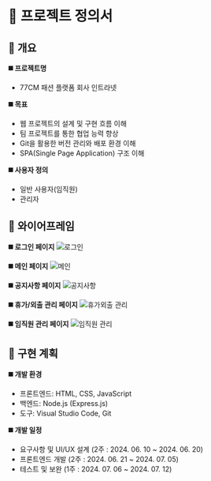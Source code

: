 # 📄 프로젝트 정의서

## 📌 개요

**◼️ 프로젝트명**

- 77CM 패션 플랫폼 회사 인트라넷

**◼️ 목표**

- 웹 프로젝트의 설계 및 구현 흐름 이해
- 팀 프로젝트를 통한 협업 능력 향상
- Git을 활용한 버전 관리와 배포 환경 이해
- SPA(Single Page Application) 구조 이해

**◼️ 사용자 정의**

- 일반 사용자(임직원)
- 관리자

## 📌 와이어프레임

**◼️ 로그인 페이지**
![로그인](https://github.com/ibare/devcamp-onboarding-template/assets/106634493/5798879a-c245-4cd9-aa49-12b8fa57bf76)

**◼️ 메인 페이지**
![메인](https://github.com/ibare/devcamp-onboarding-template/assets/106634493/e9692476-6a19-4a7e-9537-33eed2e0bd59)

**◼️ 공지사항 페이지**
![공지사항](https://github.com/ibare/devcamp-onboarding-template/assets/106634493/064864a2-8647-4850-bc7e-3d3846192d36)

**◼️ 휴가/외출 관리 페이지**
![휴가외출 관리](https://github.com/ibare/devcamp-onboarding-template/assets/106634493/8d958ad3-0667-43d6-bc1e-cce880adc7af)

**◼️ 임직원 관리 페이지**
![임직원 관리](https://github.com/ibare/devcamp-onboarding-template/assets/106634493/fc60ec51-af50-4c74-9f91-c1ec8ace3f91)

## 📌 구현 계획

**◼️ 개발 환경**

- 프론트엔드: HTML, CSS, JavaScript
- 백엔드: Node.js (Express.js)
- 도구: Visual Studio Code, Git

**◼️ 개발 일정**

- 요구사항 및 UI/UX 설계 (2주 : 2024. 06. 10 ~ 2024. 06. 20)
- 프론트엔드 개발 (2주 : 2024. 06. 21 ~ 2024. 07. 05)
- 테스트 및 보완 (1주 : 2024. 07. 06 ~ 2024. 07. 12)
